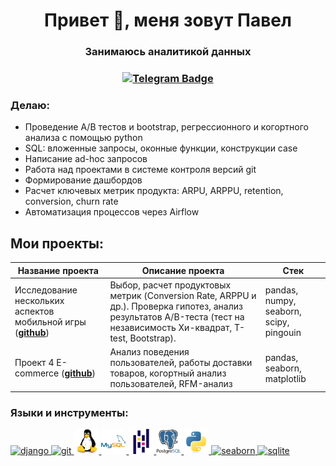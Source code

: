 <div>
<h1 align="center">Привет 👋, меня зовут Павел</h1>
<h3 align="center">Занимаюсь аналитикой данных</h3>

<h3 align="center"><a href="https://t.me/elizarov6" rel="nofollow"><img src="https://camo.githubusercontent.com/bbd50f0eeefabed175ee2c095191afb962fdd3e5c26873a14942b8d895addfc3/68747470733a2f2f696d672e736869656c64732e696f2f62616467652f54656c656772616d2d626c75653f6c6f676f3d74656c656772616d266c6f676f436f6c6f723d7768697465" alt="Telegram Badge" data-canonical-src="https://img.shields.io/badge/Telegram-blue?logo=telegram&amp;logoColor=white" style="max-width: 100%;"></a></h3>
</div>

<h3 class="heading-element" dir="auto">Делаю:</h3>

<ul dir="auto">
<li>Проведение А/В тестов и bootstrap, регрессионного и когортного анализа с помощью python
</li><li>SQL: вложенные запросы, оконные функции, конструкции case
</li><li>Написание ad-hoc запросов
</li><li>Работа над проектами в системе контроля версий git
</li><li>Формирование дашбордов
</li><li>Расчет ключевых метрик продукта: ARPU, ARPPU, retention, conversion, churn rate
</li><li>Автоматизация процессов через Airflow
</li></ul>

<h2 align="left">Мои проекты:</h3>
<markdown-accessiblity-table data-catalyst=""><table>
<thead>
<tr>
<th>Название проекта</th>
<th>Описание проекта</th>
<th>Стек</th>
</tr>
</thead>
<tbody>
<tr>
<td>Исследование нескольких аспектов мобильной игры  (<strong><a href="https://github.com/elizarovpr/project_mobile_game">github</a></strong>)</td>
<td>Выбор, расчет продуктовых метрик (Conversion Rate, ARPPU и др.). Проверка гипотез, анализ результатов А/B-теста (тест на независимость Хи-квадрат, T-test, Bootstrap).</td>
<td>pandas, numpy, seaborn, scipy, pingouin</td>
</tr>
<tr>
<td>Проект 4 E-commerce  (<strong><a href="https://github.com/elizarovpr/project_e-commerce">github</a></strong>)</td>
<td>Анализ поведения пользователей, работы доставки товаров, когортный анализ пользователей, RFM-анализ</td>
<td>pandas, seaborn, matplotlib</td>
</tr>
</tbody>
</table></markdown-accessiblity-table>

<h3 align="left">Языки и инструменты:</h3>
<p align="left"> <a href="https://www.djangoproject.com/" target="_blank" rel="noreferrer"> <img src="https://cdn.worldvectorlogo.com/logos/django.svg" alt="django" width="40" height="40"/> </a> <a href="https://git-scm.com/" target="_blank" rel="noreferrer"> <img src="https://www.vectorlogo.zone/logos/git-scm/git-scm-icon.svg" alt="git" width="40" height="40"/> </a> <a href="https://www.linux.org/" target="_blank" rel="noreferrer"> <img src="https://raw.githubusercontent.com/devicons/devicon/master/icons/linux/linux-original.svg" alt="linux" width="40" height="40"/> </a> <a href="https://www.mysql.com/" target="_blank" rel="noreferrer"> <img src="https://raw.githubusercontent.com/devicons/devicon/master/icons/mysql/mysql-original-wordmark.svg" alt="mysql" width="40" height="40"/> </a> <a href="https://pandas.pydata.org/" target="_blank" rel="noreferrer"> <img src="https://raw.githubusercontent.com/devicons/devicon/2ae2a900d2f041da66e950e4d48052658d850630/icons/pandas/pandas-original.svg" alt="pandas" width="40" height="40"/> </a> <a href="https://www.postgresql.org" target="_blank" rel="noreferrer"> <img src="https://raw.githubusercontent.com/devicons/devicon/master/icons/postgresql/postgresql-original-wordmark.svg" alt="postgresql" width="40" height="40"/> </a> <a href="https://www.python.org" target="_blank" rel="noreferrer"> <img src="https://raw.githubusercontent.com/devicons/devicon/master/icons/python/python-original.svg" alt="python" width="40" height="40"/> </a> <a href="https://seaborn.pydata.org/" target="_blank" rel="noreferrer"> <img src="https://seaborn.pydata.org/_images/logo-mark-lightbg.svg" alt="seaborn" width="40" height="40"/> </a> <a href="https://www.sqlite.org/" target="_blank" rel="noreferrer"> <img src="https://www.vectorlogo.zone/logos/sqlite/sqlite-icon.svg" alt="sqlite" width="40" height="40"/> </a> </p>
